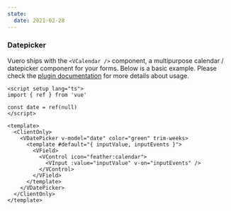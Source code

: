 ```yaml
---
state:
  date: 2021-02-28
---
```


### Datepicker

Vuero ships with the `<VCalendar />` component, a multipurpose calendar /
datepicker component for your forms. Below is a basic example. Please check the
[plugin documentation](https://vcalendar.io/) for more details
about usage.

<!--code-->

```vue
<script setup lang="ts">
import { ref } from 'vue'

const date = ref(null)
</script>

<template>
  <ClientOnly>
    <VDatePicker v-model="date" color="green" trim-weeks>
      <template #default="{ inputValue, inputEvents }">
        <VField>
          <VControl icon="feather:calendar">
            <VInput :value="inputValue" v-on="inputEvents" />
          </VControl>
        </VField>
      </template>
    </VDatePicker>
  </ClientOnly>
</template>
```

<!--/code-->

<!--example-->

<ClientOnly>
  <VDatePicker v-model="frontmatter.state.date" color="green" trim-weeks>
    <template #default="{ inputValue, inputEvents }">
      <VField>
        <VControl icon="feather:calendar">
          <VInput :value="inputValue" v-on="inputEvents" />
        </VControl>
      </VField>
    </template>
  </VDatePicker>
</ClientOnly>

<!--/example-->

